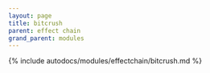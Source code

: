 ```yaml
---
layout: page
title: bitcrush
parent: effect chain
grand_parent: modules
---
```


{% include autodocs/modules/effectchain/bitcrush.md %}
